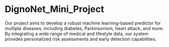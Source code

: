 # DignoNet_Mini_Project
Our project aims to develop a robust machine learning-based predictor for multiple diseases, including diabetes, Parkinsonism, heart attack, and more. By integrating a wide range of medical and lifestyle data, our system provides personalized risk assessments and early detection capabilities.
